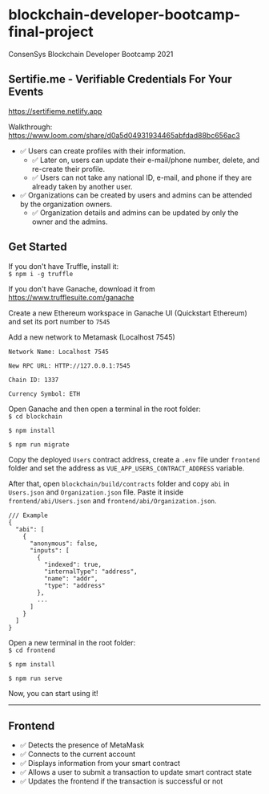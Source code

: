 # blockchain-developer-bootcamp-final-project
ConsenSys Blockchain Developer Bootcamp 2021

## Sertifie.me - Verifiable Credentials For Your Events

https://sertifieme.netlify.app

Walkthrough: https://www.loom.com/share/d0a5d04931934465abfdad88bc656ac3

- ✅ Users can create profiles with their information.
  - ✅ Later on, users can update their e-mail/phone number, delete, and re-create their profile.
  - ✅ Users can not take any national ID, e-mail, and phone if they are already taken by another user.
- ✅ Organizations can be created by users and admins can be attended by the organization owners.
  - ✅ Organization details and admins can be updated by only the owner and the admins.

## Get Started
If you don't have Truffle, install it:\
`$ npm i -g truffle`

If you don't have Ganache, download it from https://www.trufflesuite.com/ganache

Create a new Ethereum workspace in Ganache UI (Quickstart Ethereum) and set its port number to `7545`

Add a new network to Metamask (Localhost 7545)

```
Network Name: Localhost 7545

New RPC URL: HTTP://127.0.0.1:7545

Chain ID: 1337

Currency Symbol: ETH
```

Open Ganache and then open a terminal in the root folder:\
`$ cd blockchain`

`$ npm install`

`$ npm run migrate`

Copy the deployed `Users` contract address, create a `.env` file under `frontend` folder and set the address as `VUE_APP_USERS_CONTRACT_ADDRESS` variable.

After that, open `blockchain/build/contracts` folder and copy `abi` in `Users.json` and `Organization.json` file. Paste it inside `frontend/abi/Users.json` and `frontend/abi/Organization.json`.
```
/// Example
{
  "abi": [
    {
      "anonymous": false,
      "inputs": [
        {
          "indexed": true,
          "internalType": "address",
          "name": "addr",
          "type": "address"
        },
        ...
      ]
    }
  ]
}
```

Open a new terminal in the root folder:\
`$ cd frontend`

`$ npm install`

`$ npm run serve`

Now, you can start using it!

---
## Frontend

- ✅ Detects the presence of MetaMask
- ✅ Connects to the current account
- ✅ Displays information from your smart contract
- ✅ Allows a user to submit a transaction to update smart contract state
- ✅ Updates the frontend if the transaction is successful or not